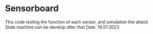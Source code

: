 # Sensorboard
This code testing the function of each sensor, and simulation the attack
State machine can be develop after that 
Date: 18.07.2023
